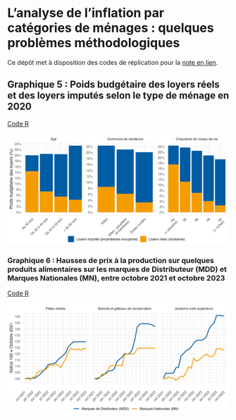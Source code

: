 # L’analyse de l’inflation par catégories de ménages : quelques problèmes méthodologiques

Ce dépôt met à disposition des codes de réplication pour la [note en lien](https://fgeerolf.com/inflation-par-categorie.pdf).

## Graphique 5 : Poids budgétaire des loyers réels et des loyers imputés selon le type de ménage en 2020

[Code R](graphique5.R)

![Graphique 5](graphique5.png)

### Graphique 6 : Hausses de prix à la production sur quelques produits alimentaires sur les marques de Distributeur (MDD) et Marques Nationales (MN), entre octobre 2021 et octobre 2023

[Code R](graphique6.R)

![Figure 6](graphique6.png)


